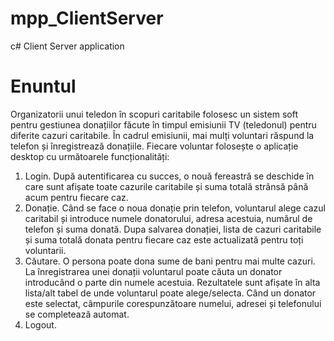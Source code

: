 # mpp_ClientServer
c# Client Server application
# Enuntul
Organizatorii unui teledon în scopuri caritabile folosesc un sistem soft pentru gestiunea donațiilor făcute în
timpul emisiunii TV (teledonul) pentru diferite cazuri caritabile. În cadrul emisiunii, mai mulți voluntari
răspund la telefon și înregistrează donațiile. Fiecare voluntar folosește o aplicație desktop cu următoarele
funcționalități:
1. Login. După autentificarea cu succes, o nouă fereastră se deschide în care sunt afișate toate cazurile
caritabile și suma totală strânsă până acum pentru fiecare caz.
2. Donație. Când se face o noua donație prin telefon, voluntarul alege cazul caritabil și introduce numele
donatorului, adresa acestuia, numărul de telefon și suma donată. Dupa salvarea donației, lista de cazuri
caritabile și suma totală donata pentru fiecare caz este actualizată pentru toți voluntarii.
3. Căutare. O persona poate dona sume de bani pentru mai multe cazuri. La înregistrarea unei donații
voluntarul poate căuta un donator introducând o parte din numele acestuia. Rezultatele sunt afișate în alta
lista/alt tabel de unde voluntarul poate alege/selecta. Când un donator este selectat, câmpurile
corespunzătoare numelui, adresei și telefonului se completează automat.
4. Logout. 

